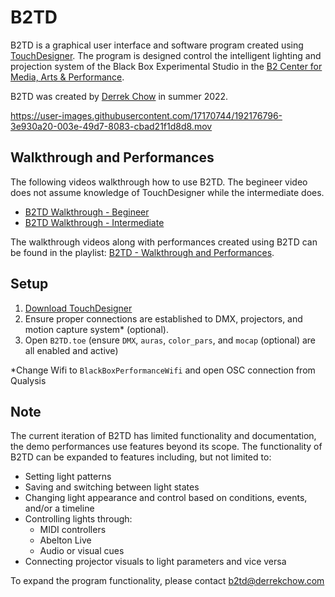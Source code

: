 # B2TD
B2TD is a graphical user interface and software program created using [TouchDesigner](https://derivative.ca/). The program is designed control the intelligent lighting and projection system of the Black Box Experimental Studio in the [B2 Center for Media, Arts &amp; Performance](https://www.colorado.edu/atlas/b2).

B2TD was created by [Derrek Chow](https://derrekchow.com/) in summer 2022.

https://user-images.githubusercontent.com/17170744/192176796-3e930a20-003e-49d7-8083-cbad21f1d8d8.mov

## Walkthrough and Performances

The following videos walkthrough how to use B2TD. The begineer video does not assume knowledge of TouchDesigner while the intermediate does.
- [B2TD Walkthrough - Begineer](https://youtu.be/igb4PtH6loI)
- [B2TD Walkthrough - Intermediate](https://youtu.be/IyKhHiP4D_Y)

The walkthrough videos along with performances created using B2TD can be found in the playlist: [B2TD - Walkthrough and Performances](https://www.youtube.com/watch?v=igb4PtH6loI&list=PLmpxKH_g1AjI-QSqlvF7tjOVBr_WrDWeZ).

## Setup

1. [Download TouchDesigner](https://derivative.ca/download)
2. Ensure proper connections are established to DMX, projectors, and motion capture system* (optional).
3. Open `B2TD.toe` (ensure `DMX`, `auras`, `color_pars`, and `mocap` (optional) are all enabled and active)

*Change Wifi to `BlackBoxPerformanceWifi` and open OSC connection from Qualysis

## Note
The current iteration of B2TD has limited functionality and documentation, the demo performances use features beyond its scope. The functionality of B2TD can be expanded to features including, but not limited to:
- Setting light patterns
- Saving and switching between light states
- Changing light appearance and control based on conditions, events, and/or a timeline
- Controlling lights through: 
  - MIDI controllers
  - Abelton Live
  - Audio or visual cues
- Connecting projector visuals to light parameters and vice versa

To expand the program functionality, please contact b2td@derrekchow.com
